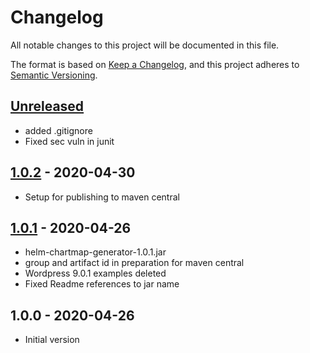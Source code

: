 # Changelog

All notable changes to this project will be documented in this file.

The format is based on [Keep a Changelog](https://keepachangelog.com/en/1.0.0/),
and this project adheres to [Semantic Versioning](https://semver.org/spec/v2.0.0.html).

## [Unreleased]

- added .gitignore
- Fixed sec vuln in junit

## [1.0.2] - 2020-04-30

- Setup for publishing to maven central

## [1.0.1] - 2020-04-26

- helm-chartmap-generator-1.0.1.jar
- group and artifact id in preparation for maven central
- Wordpress 9.0.1 examples deleted
- Fixed Readme references to jar name

## 1.0.0 - 2020-04-26

- Initial version

[Unreleased]: https://github.com/melahn/helm-chartmap-generator/compare/v1.0.2...HEAD
[1.0.2]: https://github.com/melahn/helm-chartmap-generator/compare/v1.0.1...v1.0.2
[1.0.1]: https://github.com/melahn/helm-chartmap-generator/compare/v1.0.0...v1.0.1

